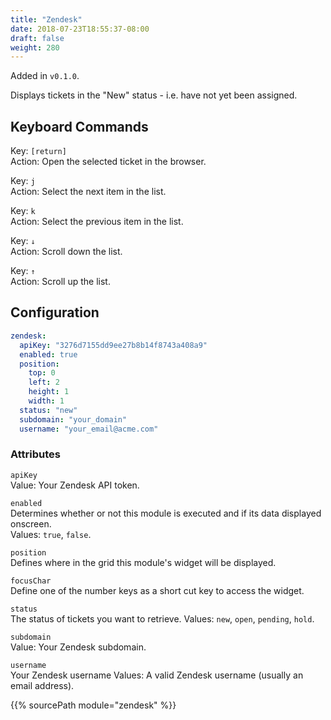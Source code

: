 ```yaml
---
title: "Zendesk"
date: 2018-07-23T18:55:37-08:00
draft: false
weight: 280
---
```


Added in `v0.1.0`.

Displays tickets in the "New" status - i.e. have not yet been assigned.

## Keyboard Commands

<span class="caption">Key:</span> `[return]` <br />
<span class="caption">Action:</span> Open the selected ticket in the browser.

<span class="caption">Key:</span> `j` <br />
<span class="caption">Action:</span> Select the next item in the list.

<span class="caption">Key:</span> `k` <br />
<span class="caption">Action:</span> Select the previous item in the list.

<span class="caption">Key:</span> `↓` <br />
<span class="caption">Action:</span> Scroll down the list.

<span class="caption">Key:</span> `↑` <br />
<span class="caption">Action:</span> Scroll up the list.

## Configuration

```yaml
zendesk:
  apiKey: "3276d7155dd9ee27b8b14f8743a408a9"
  enabled: true
  position:
    top: 0
    left: 2
    height: 1
    width: 1
  status: "new"
  subdomain: "your_domain"
  username: "your_email@acme.com"
```

### Attributes

`apiKey` <br />
Value: Your Zendesk API token.

`enabled` <br />
Determines whether or not this module is executed and if its data displayed onscreen. <br />
Values: `true`, `false`.

`position` <br />
Defines where in the grid this module's widget will be displayed. <br />

`focusChar` <br />
Define one of the number keys as a short cut key to access the widget. <br />

`status` <br />
The status of tickets you want to retrieve.
Values: `new`, `open`, `pending`, `hold`.

`subdomain` <br />
Value: Your Zendesk subdomain.

`username` <br />
Your Zendesk username
Values: A valid Zendesk username (usually an email address).

{{% sourcePath module="zendesk" %}}